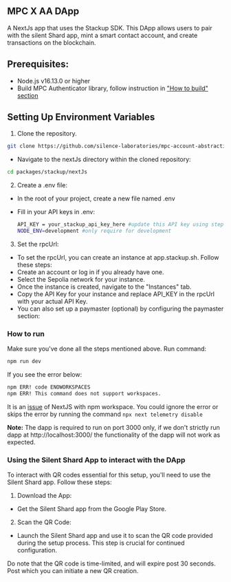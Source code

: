 ## MPC X AA DApp
 A NextJs app that uses the Stackup SDK. This DApp allows users to pair with the silent Shard app, mint a smart contact account, and create transactions on the blockchain.

## Prerequisites:
- Node.js v16.13.0 or higher
- Build MPC Authenticator library, follow instruction in ["How to build" section](../../mpc/README.md#how-to-build)

## Setting Up Environment Variables

1. Clone the repository.

```bash
git clone https://github.com/silence-laboratories/mpc-account-abstraction-sdk
```

- Navigate to the nextJs directory within the cloned repository:

```bash
cd packages/stackup/nextJs
```

2. Create a .env file:
- In the root of your project, create a new file named .env

- Fill in your API keys in .env:
    ``` bash
    API_KEY = your_stackup_api_key_here #update this API key using step 3 below
    NODE_ENV=development #only require for development
    ```
3. Set the rpcUrl:
- To set the rpcUrl, you can create an instance at app.stackup.sh. Follow these steps:
- Create an account or log in if you already have one.
- Select the Sepolia network for your instance.
- Once the instance is created, navigate to the "Instances" tab.
- Copy the API Key for your instance and replace API_KEY in the rpcUrl with your actual API Key.
- You can also set up a paymaster (optional) by configuring the paymaster section:

### How to run
Make sure you've done all the steps mentioned above. Run command:

```sh
npm run dev
```

If you see the error below:

```sh
npm ERR! code ENOWORKSPACES
npm ERR! This command does not support workspaces.
```

It is an [issue](https://github.com/vercel/next.js/issues/47121) of NextJS with npm workspace.
You could ignore the error or skips the error by running the command `npx next telemetry disable`

**Note:** The dapp is required to run on port 3000 only, if we don't strictly run dapp at http://localhost:3000/ the functionality of the dapp will not work as expected.

### Using the Silent Shard App to interact with the DApp
To interact with QR codes essential for this setup, you'll need to use the Silent Shard app. Follow these steps:
1. Download the App:
 - Get the Silent Shard app from the Google Play Store.
2. Scan the QR Code:
 - Launch the Silent Shard app and use it to scan the QR code provided during the setup process. This step is crucial for continued configuration.

Do note that the QR code is time-limited, and will expire post 30 seconds. Post which you can initiate a new QR creation.


